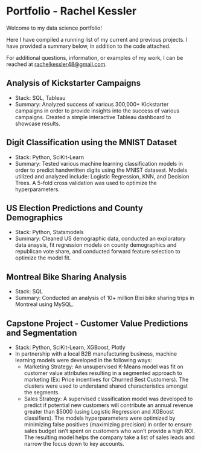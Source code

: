 # Portfolio - Rachel Kessler
Welcome to my data science portfolio! 

Here I have compiled a running list of my current and previous projects. I have provided a summary below, in addition to the code attached.

For additional questions, information, or examples of my work, I can be reached at rachelkessler48@gmail.com.

## Analysis of Kickstarter Campaigns
* Stack: SQL, Tableau
* Summary: Analyzed success of various 300,000+ Kickstarter campaigns in order to provide insights into the success of various campaigns. Created a simple interactive Tableau dashboard to showcase results. 

## Digit Classification using the MNIST Dataset
* Stack: Python, SciKit-Learn
* Summary: Tested various machine learning classification models in order to predict handwritten digits using the MNIST datasest. Models utilized and analyzed include: Logistic Regression, KNN, and Decision Trees. A 5-fold cross validation was used to optimize the hyperparameters.

## US Election Predictions and County Demographics
* Stack: Python, Statsmodels
* Summary: Cleaned US demographic data, conducted an exploratory data anaysis, fit regression models on county demographics and republican vote share, and conducted forward feature selection to optimize the model fit.

## Montreal Bike Sharing Analysis
* Stack: SQL
* Summary: Conducted an analysis of 10+ million Bixi bike sharing trips in Montreal using MySQL.

## Capstone Project - Customer Value Predictions and Segmentation
* Stack: Python, SciKit-Learn, XGBoost, Plotly
* In partnership with a local B2B manufacturing business, machine learning models were developed in the following ways:
     * Marketing Strategy: An unsupervised K-Means model was fit on customer value attributes resulting in a segmented approach to marketing (Ex: Price incentives for Churned Best Customers). The clusters were used to understand shared characteristics amongst the segments.
     * Sales Strategy: A supervised classification model was developed to predict if potential new customers will contribute an annual revenue greater than $5000 (using Logistic Regression and XGBoost classifiers). The models hyperparameters were optimized by minimizing false positives (maximizing precision) in order to ensure sales budget isn’t spent on customers who won’t provide a high ROI. The resulting model helps the company take a list of sales leads and narrow the focus down to key accounts.



